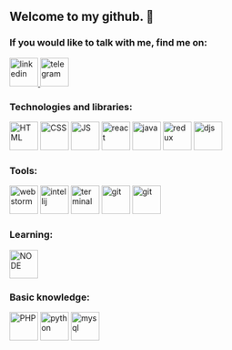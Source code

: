 ## Welcome to my github. 👋

### If you would like to talk with me, find me on:
<div>
  <a href="https://www.linkedin.com/in/jakub-radzik-726682174/">
    <img src="https://github.com/radzikoska123/radzikoska123/blob/main/icons/linkedin.png" alt="linkedin" width="50"/>
  </a>
  <a href="#">
    <img src="https://github.com/radzikoska123/radzikoska123/blob/main/icons/telegram.png" alt="telegram" width="50"/>
  </a>
</div>

### Technologies and libraries:
<div>
<img src="https://github.com/radzikoska123/radzikoska123/blob/main/icons/html.png" alt="HTML" width="50"/>
<img src="https://github.com/radzikoska123/radzikoska123/blob/main/icons/css-3.png" alt="CSS" width="50"/>
<img src="https://github.com/radzikoska123/radzikoska123/blob/main/icons/js.png" alt="JS" width="50"/>
<img src="https://github.com/radzikoska123/radzikoska123/blob/main/icons/react.png" alt="react" width="50"/>
<img src="https://github.com/radzikoska123/radzikoska123/blob/main/icons/java.png" alt="java" width="50"/>
<img src="https://github.com/radzikoska123/radzikoska123/blob/main/icons/redux.png" alt="redux" width="50"/>
<img src="https://github.com/radzikoska123/radzikoska123/blob/main/icons/djs.png" alt="djs" width="50"/>
</div>

### Tools:
<div>
<img src="https://github.com/radzikoska123/radzikoska123/blob/main/icons/webstorm.png" alt="webstorm" width="50"/>
<img src="https://github.com/radzikoska123/radzikoska123/blob/main/icons/intellij.png" alt="intellij" width="50"/>
<img src="https://github.com/radzikoska123/radzikoska123/blob/main/icons/terminal.png" alt="terminal" width="50"/>
<img src="https://github.com/radzikoska123/radzikoska123/blob/main/icons/npm-1.png" alt="git" width="50"/>
<img src="https://github.com/radzikoska123/radzikoska123/blob/main/icons/git.png" alt="git" width="50"/>
</div>

### Learning:
<div>
<img src="https://github.com/radzikoska123/radzikoska123/blob/main/icons/node.png" alt="NODE" width="50"/>
</div>

### Basic knowledge:
<div>
<img src="https://github.com/radzikoska123/radzikoska123/blob/main/icons/php.png" alt="PHP" width="50"/>
<img src="https://github.com/radzikoska123/radzikoska123/blob/main/icons/python.png" alt="python" width="50"/>
<img src="https://github.com/radzikoska123/radzikoska123/blob/main/icons/mysql.png" alt="mysql" width="50"/>
</div>


<!--
**radzikoska123/radzikoska123** is a ✨ _special_ ✨ repository because its `README.md` (this file) appears on your GitHub profile.

Here are some ideas to get you started:

- 🔭 I’m currently working on ...
- 🌱 I’m currently learning ...
- 👯 I’m looking to collaborate on ...
- 🤔 I’m looking for help with ...
- 💬 Ask me about ...
- 📫 How to reach me: ...
- 😄 Pronouns: ...
- ⚡ Fun fact: ...
-->
